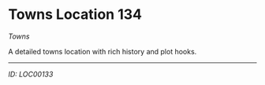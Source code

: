 # Towns Location 134

*Towns*

A detailed towns location with rich history and plot hooks.

---
*ID: LOC00133*